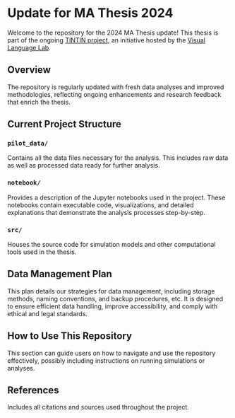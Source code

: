 # Update for MA Thesis 2024
Welcome to the repository for the 2024 MA Thesis update! This thesis is part of the ongoing [TINTIN project](https://www.visuallanguagelab.com/tintin), an initiative hosted by the [Visual Language Lab](https://www.visuallanguagelab.com/).

## Overview
The repository is regularly updated with fresh data analyses and improved methodologies, reflecting ongoing enhancements and research feedback that enrich the thesis.

## Current Project Structure

### `pilot_data/`
Contains all the data files necessary for the analysis. This includes raw data as well as processed data ready for further analysis.

### `notebook/`
Provides a description of the Jupyter notebooks used in the project. These notebooks contain executable code, visualizations, and detailed explanations that demonstrate the analysis processes step-by-step.

### `src/`
Houses the source code for simulation models and other computational tools used in the thesis.

## Data Management Plan
This plan details our strategies for data management, including storage methods, naming conventions, and backup procedures, etc. It is designed to ensure efficient data handling, improve accessibility, and comply with ethical and legal standards.

## How to Use This Repository
This section can guide users on how to navigate and use the repository effectively, possibly including instructions on running simulations or analyses.

## References
Includes all citations and sources used throughout the project.
